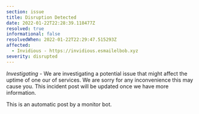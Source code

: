 ```yaml
---
section: issue
title: Disruption Detected
date: 2022-01-22T22:28:39.118477Z
resolved: true
informational: false
resolvedWhen: 2022-01-22T22:29:47.515293Z
affected:
  - Invidious - https://invidious.esmailelbob.xyz
severity: disrupted
---
```

*Investigating* - We are investigating a potential issue that might affect the uptime of one our of services. We are sorry for any inconvenience this may cause you. This incident post will be updated once we have more information.

This is an automatic post by a monitor bot.
        